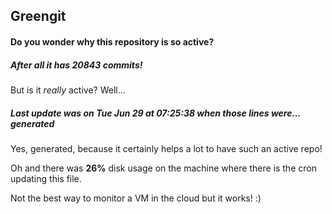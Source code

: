 ## Greengit

#### Do you wonder why this repository is so active?

##### After all it has 20843 commits!

But is it *really* active? Well...

##### Last update was on Tue Jun 29 at 07:25:38 when those lines were... generated

Yes, generated, because it certainly helps a lot to have such an active repo!

Oh and there was **26%** disk usage on the machine
where there is the cron updating this file.

Not the best way to monitor a VM in the cloud but it works! :)
